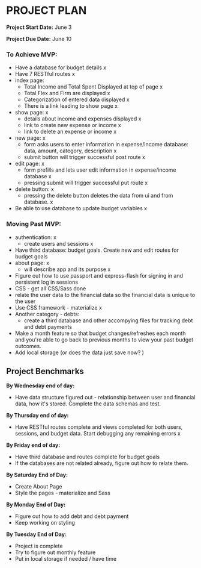 # PROJECT PLAN
__Project Start Date:__ June 3

__Project Due Date:__ June 10

### To Achieve MVP:

* Have a database for budget details x
* Have 7 RESTful routes x
* index page: 
  * Total Income and Total Spent Displayed at top of page x
  * Total Flex and Firm are displayed x
  * Categorization of entered data displayed x
  * There is a link leading to show page x
* show page: x
  * details about income and expenses displayed x
  * link to create new expense or income x
  * link to delete an expense or income x
* new page: x
  * form asks users to enter information in expense/income database: data, amount, category, description x
  * submit button will trigger successful post route x
* edit page: x
  * form prefills and lets user edit information in expense/income database x
  * pressing submit will trigger successful put route x
* delete button: x
  * pressing the delete button deletes the data from ui and from database. x
* Be able to use database to update budget variables x

### Moving Past MVP:
* authentication: x
  * create users and sessions x
* Have third database: budget goals. Create new and edit routes for budget goals
* about page: x
  * will describe app and its purpose x
* Figure out how to use passport and express-flash for signing in and persistent log in sessions
* CSS - get all CSS/Sass done
* relate the user data to the financial data so the financial data is unique to the user
* Use CSS framework - materialize x
* Another category - debts: 
  * create a third database and other accompying files for tracking debt and debt payments
* Make a month feature so that budget changes/refreshes each month and you're able to go back to previous months to view your past budget outcomes.
* Add local storage (or does the data just save now? )


## Project Benchmarks

__By Wednesday end of day:__
* Have data structure figured out - relationship between user and financial data, how it's stored. Complete the data schemas and test.

__By Thursday end of day:__
* Have RESTful routes complete and views completed for both users, sessions, and budget data. Start debugging any remaining errors x

__By Friday end of day:__ 
* Have third database and routes complete for budget goals
* If the databases are not related already, figure out how to relate them.

__By Saturday End of Day:__
* Create About Page 
* Style the pages - materialize and Sass

__By Monday End of Day:__
* Figure out how to add debt and debt payment
* Keep working on styling

__By Tuesday End of Day:__
* Project is complete
* Try to figure out monthly feature
* Put in local storage if needed / have time
